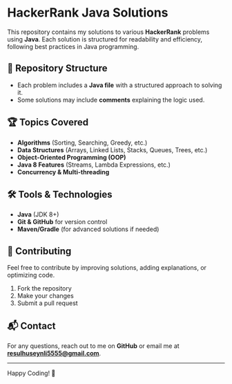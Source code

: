 # HackerRank Java Solutions

This repository contains my solutions to various **HackerRank** problems using **Java**. Each solution is structured for readability and efficiency, following best practices in Java programming.

## 📌 Repository Structure
- Each problem includes a **Java file** with a structured approach to solving it.
- Some solutions may include **comments** explaining the logic used.

## 🏆 Topics Covered
- **Algorithms** (Sorting, Searching, Greedy, etc.)
- **Data Structures** (Arrays, Linked Lists, Stacks, Queues, Trees, etc.)
- **Object-Oriented Programming (OOP)**
- **Java 8 Features** (Streams, Lambda Expressions, etc.)
- **Concurrency & Multi-threading**

## 🛠️ Tools & Technologies
- **Java** (JDK 8+)
- **Git & GitHub** for version control
- **Maven/Gradle** (for advanced solutions if needed)

## 📖 Contributing
Feel free to contribute by improving solutions, adding explanations, or optimizing code.
1. Fork the repository
2. Make your changes
3. Submit a pull request

## 📬 Contact
For any questions, reach out to me on **GitHub** or email me at **resulhuseynli5555@gmail.com**.

---
Happy Coding! 🚀 

